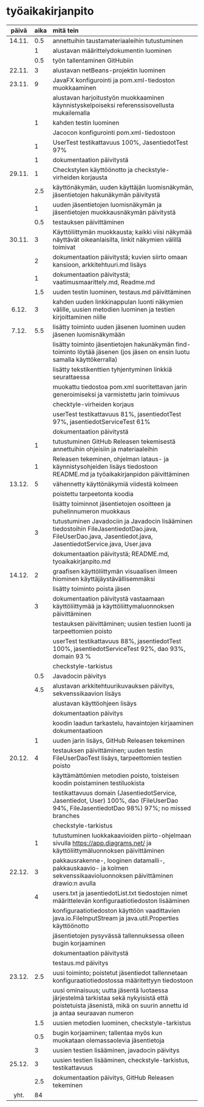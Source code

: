 # työaikakirjanpito

| päivä	| aika | mitä tein  |
| :----: | :----- | :----- |
| 14.11. | 0.5	  | annettuihin taustamateriaaleihin tutustuminen | 
|	 | 1      | alustavan määrittelydokumentin luominen |
|        | 0.5    | työn tallentaminen GitHubiin |
| 22.11. | 3      | alustavan netBeans-projektin luominen |
| 23.11. | 9      | JavaFX konfigurointi ja pom.xml-tiedoston muokkaaminen |
|        |        | alustavan harjoitustyön muokkaaminen käynnistyskelpoiseksi referenssisovellusta mukailemalla |
|        | 1      | kahden testin luominen |
|        |        | Jacocon konfigurointi pom.xml-tiedostoon | 
|        | 1      | UserTest testikattavuus 100%, JasentiedotTest 97% |
|        | 1      | dokumentaation päivitystä |
| 29.11. | 1      | Checkstylen käyttöönotto ja checkstyle-virheiden korjausta
|        | 2.5    | käyttönäkymän, uuden käyttäjän luomisnäkymän, jäsentietojen hakunäkymän päivitystä |
|        | 1      | uuden jäsentietojen luomisnäkymän ja jäsentietojen muokkausnäkymän päivitystä |
|        | 0.5    | testauksen päivittäminen |
| 30.11. | 3      | Käyttöliittymän muokkausta; kaikki viisi näkymää näyttävät oikeanlaisilta, linkit näkymien välillä toimivat |
|        | 2      | dokumentaation päivitystä; kuvien siirto omaan kansioon, arkkitehtuuri.md lisäys |  
|        | 1      | dokumentaation päivitystä; vaatimusmaarittely.md, Readme.md |
|        | 1.5    | uuden testin luominen, testaus.md päivittäminen |
| 6.12.  | 3      | kahden uuden linkkinappulan luonti näkymien välille, uusien metodien luominen ja testien kirjoittaminen niille | 
| 7.12.  | 5.5    | lisätty toiminto uuden jäsenen luominen uuden jäsenen luomisnäkymään |
|        |        | lisätty toiminto jäsentietojen hakunäkymän find- toiminto löytää jäsenen (jos jäsen on ensin luotu samalla käyttökerralla) |
|        |        | lisätty tekstikenttien tyhjentyminen linkkiä seurattaessa |
|        |        | muokattu tiedostoa pom.xml suoritettavan jarin generoimiseksi ja varmistettu jarin toimivuus |
|        |        | checktyle-virheiden korjaus |
|        |        | userTest testikattavuus 81%, jasentiedotTest 97%, jasentiedotServiceTest 61% |
|        |        | dokumentaation päivitystä |
|        | 1      | tutustuminen GitHub Releasen tekemisestä annettuihin ohjeisiin ja materiaaleihin |
|        | 1      | Releasen tekeminen, ohjelman lataus- ja käynnistysohjeiden lisäys tiedostoon README.md ja työaikakirjanpidon päivittäminen |
| 13.12. | 5      | vähennetty käyttönäkymiä viidestä kolmeen |
|        |        | poistettu tarpeetonta koodia |
|        |        | lisätty toiminnot jäsentietojen osoitteen ja puhelinnumeron muokkaus |
|        | 3      | tutustuminen Javadociin ja Javadocin lisääminen tiedostoihin FileJasentiedotDao.java, FileUserDao.java, Jasentiedot.java, JasentiedotService.java, User.java |
|        |        | dokumentaation päivitystä; README.md, tyoaikakirjanpito.md |
| 14.12. | 2      | graafisen käyttöliittymän visuaalisen ilmeen hiominen käyttäjäystävällisemmäksi |
|        |        | lisätty toiminto poista jäsen |
|        | 3      | dokumentaation päivitystä vastaamaan käyttöliittymää ja käyttöliittymaluonnoksen päivittäminen |
|        |        | testauksen päivittäminen; uusien testien luonti ja tarpeettomien poisto |
|        |        | userTest testikattavuus 88%, jasentiedotTest 100%, jasentiedotServiceTest 92%, dao 93%, domain 93 % |
|        |        | checkstyle-tarkistus |
|        | 0.5    | Javadocin päivitys |
|        | 4.5    | alustavan arkkitehtuurikuvauksen päivitys, sekvenssikaavion lisäys |
|        |        | alustavan käyttöohjeen lisäys |
|        |        | dokumentaation päivitys |
|        |        | koodin laadun tarkastelu, havaintojen kirjaaminen dokumentaatioon |
|        | 1      | uuden jarin lisäys, GitHub Releasen tekeminen |
| 20.12. | 4      | testauksen päivittäminen; uuden testin FileUserDaoTest lisäys, tarpeettomien testien poisto |
|        |        | käyttämättömien metodien poisto, toisteisen koodin poistaminen testiluokista |
|        |        | testikattavuus domain (JasentiedotService, Jasentiedot, User) 100%, dao (FileUserDao 94%, FileJasentiedotDao 98%) 97%; no missed branches |
|        |        | checkstyle-tarkistus |
|        | 1      | tutustuminen luokkakaavioiden piirto-ohjelmaan sivulla https://app.diagrams.net/ ja käyttöliittymäluonnoksen päivittäminen |
| 22.12. | 3      | pakkausrakenne-, looginen datamalli-, pakkauskaavio- ja kolmen sekvenssikaavioluonnoksen päivittäminen drawio:n avulla |
|        | 4      | users.txt ja jasentiedotList.txt tiedostojen nimet määrittelevän konfiguraatiotiedoston lisääminen |
|        |        | konfiguraatiotiedoston käyttöön vaadittavien java.io.FileInputStream ja java.util.Properties käyttöönotto |
|        |        | jäsentietojen pysyvässä tallennuksessa olleen bugin korjaaminen |
|        |        | dokumentaation päivitystä |
|        |        | testaus.md päivitys |
| 23.12. | 2.5    | uusi toiminto; poistetut jäsentiedot tallennetaan konfiguraatiotiedostossa määritettyyn tiedostoon |
|        |        | uusi ominaisuus; uutta jäsentä luotaessa järjestelmä tarkistaa sekä nykyisistä että poistetuista jäsenistä, mikä on suurin annettu id ja antaa seuraavan numeron |
|        | 1.5    | uusien metodien luominen, checkstyle-tarkistus |
|        | 0.5    | bugin korjaaminen; tallentaa myös kun muokataan olemassaolevia jäsentietoja |
|        | 3      | uusien testien lisääminen, javadocin päivitys |
| 25.12. | 3      | uusien testien lisääminen, checkstyle-tarkistus, testikattavuus |
|        | 2.5    | dokumentaation päivitys, GitHub Releasen tekeminen |
| yht.	 | 84     | |

